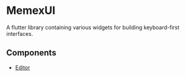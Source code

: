 MemexUI
=======

A flutter library containing various widgets for building keyboard-first interfaces.

Components
----------

- [Editor](./lib/editor/README.md)
